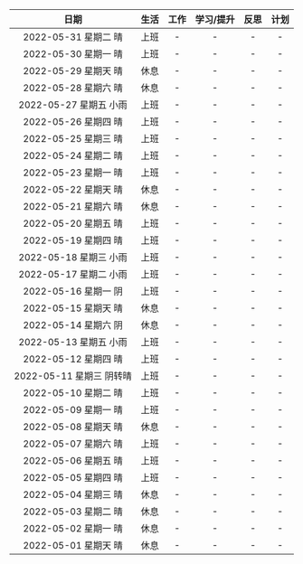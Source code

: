 |         日期         | 生活  | 工作  | 学习/提升 |                       反思                        |                     计划                      |
|:------------------:|:---:| :---: | :-------: | :-----------------------------------------------: | :-------------------------------------------: |
|  2022-05-31 星期二 晴  | 上班  |   -   |     -     |                     -                              |   -    |
|  2022-05-30 星期一 晴  | 上班  |   -   |     -     |                     -                              |   -    |
|  2022-05-29 星期天 晴  | 休息  |   -   |     -     |                     -                              |   -    |
|  2022-05-28 星期六 晴  | 休息  |   -   |     -     |                     -                              |   -    |
| 2022-05-27 星期五 小雨  | 上班  |   -   |     -     |                     -                              |   -    |
|  2022-05-26 星期四 晴  | 上班  |   -   |     -     |                     -                              |   -    |
|  2022-05-25 星期三 晴  | 上班  |   -   |     -     |                     -                              |   -    |
|  2022-05-24 星期二 晴  | 上班  |   -   |     -     |                     -                              |   -    |
|  2022-05-23 星期一 晴  | 上班  |   -   |     -     |                     -                              |   -    |
|  2022-05-22 星期天 晴  | 休息  |   -   |     -     |                     -                              |   -    |
|  2022-05-21 星期六 晴  | 休息  |   -   |     -     |                     -                              |   -    |
|  2022-05-20 星期五 晴  | 上班  |   -   |     -     |                     -                              |   -    |
|  2022-05-19 星期四 晴  | 上班  |   -   |     -     |                     -                              |   -    |
| 2022-05-18 星期三 小雨  | 上班  |   -   |     -     |                     -                              |   -    |
| 2022-05-17 星期二 小雨  | 上班  |   -   |     -     |                     -                              |   -    |
|  2022-05-16 星期一 阴  | 上班  |   -   |     -     |                     -                              |   -    |
|  2022-05-15 星期天 晴  | 休息  |   -   |     -     |                     -                              |   -    |
|  2022-05-14 星期六 阴  | 休息  |   -   |     -     |                     -                              |   -    |
| 2022-05-13 星期五 小雨  | 上班  |   -   |     -     |                     -                              |   -    |
|  2022-05-12 星期四 晴  | 上班  |   -   |     -     |                     -                              |   -    |
| 2022-05-11 星期三 阴转晴 | 上班  |   -   |     -     |                     -                              |   -    |
|  2022-05-10 星期二 晴  | 上班  |   -   |     -     |                     -                              |   -    |
|  2022-05-09 星期一 晴  | 上班  |   -   |     -     |                     -                              |   -    |
|  2022-05-08 星期天 晴  | 休息  |   -   |     -     |                     -                              |   -    |
|  2022-05-07 星期六 晴  | 上班  |   -   |     -     |                     -                              |   -    |
|  2022-05-06 星期五 晴  | 上班  |   -   |     -     |                     -                              |   -    |
|  2022-05-05 星期四 晴  | 上班  |   -   |     -     |                     -                              |   -    |
|  2022-05-04 星期三 晴  | 休息  |   -   |     -     |                     -                              |   -    |
|  2022-05-03 星期二 晴  | 休息  |   -   |     -     |                     -                              |   -    |
|  2022-05-02 星期一 晴  | 休息  |   -   |     -     |                     -                              |   -    |
|  2022-05-01 星期天 晴  | 休息  |   -   |     -     |                     -                              |   -    |
